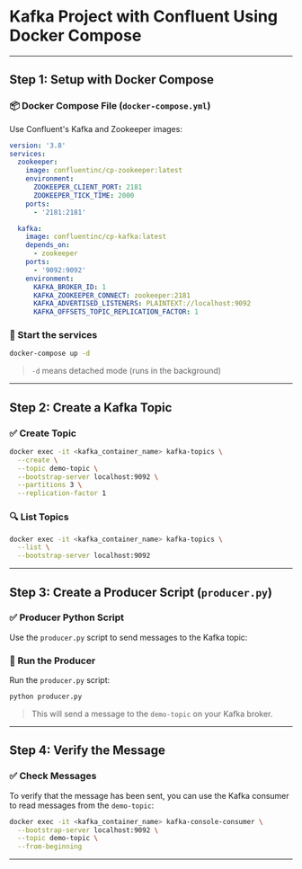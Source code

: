 # Kafka Project with Confluent Using Docker Compose

---

## Step 1: Setup with Docker Compose

### 📦 Docker Compose File (`docker-compose.yml`)
Use Confluent's Kafka and Zookeeper images:

```yaml
version: '3.8'
services:
  zookeeper:
    image: confluentinc/cp-zookeeper:latest
    environment:
      ZOOKEEPER_CLIENT_PORT: 2181
      ZOOKEEPER_TICK_TIME: 2000
    ports:
      - '2181:2181'

  kafka:
    image: confluentinc/cp-kafka:latest
    depends_on:
      - zookeeper
    ports:
      - '9092:9092'
    environment:
      KAFKA_BROKER_ID: 1
      KAFKA_ZOOKEEPER_CONNECT: zookeeper:2181
      KAFKA_ADVERTISED_LISTENERS: PLAINTEXT://localhost:9092
      KAFKA_OFFSETS_TOPIC_REPLICATION_FACTOR: 1
```

### 🚀 Start the services
```bash
docker-compose up -d
```
> `-d` means detached mode (runs in the background)

---

## Step 2: Create a Kafka Topic

### ✅ Create Topic
```bash
docker exec -it <kafka_container_name> kafka-topics \
  --create \
  --topic demo-topic \
  --bootstrap-server localhost:9092 \
  --partitions 3 \
  --replication-factor 1
```

### 🔍 List Topics
```bash
docker exec -it <kafka_container_name> kafka-topics \
  --list \
  --bootstrap-server localhost:9092
```

---

## Step 3: Create a Producer Script (`producer.py`)

### ✅ Producer Python Script
Use the `producer.py` script to send messages to the Kafka topic:


### 🚀 Run the Producer
Run the `producer.py` script:

```bash
python producer.py
```

> This will send a message to the `demo-topic` on your Kafka broker.

---

## Step 4: Verify the Message

### ✅ Check Messages
To verify that the message has been sent, you can use the Kafka consumer to read messages from the `demo-topic`:

```bash
docker exec -it <kafka_container_name> kafka-console-consumer \
  --bootstrap-server localhost:9092 \
  --topic demo-topic \
  --from-beginning
```

---
